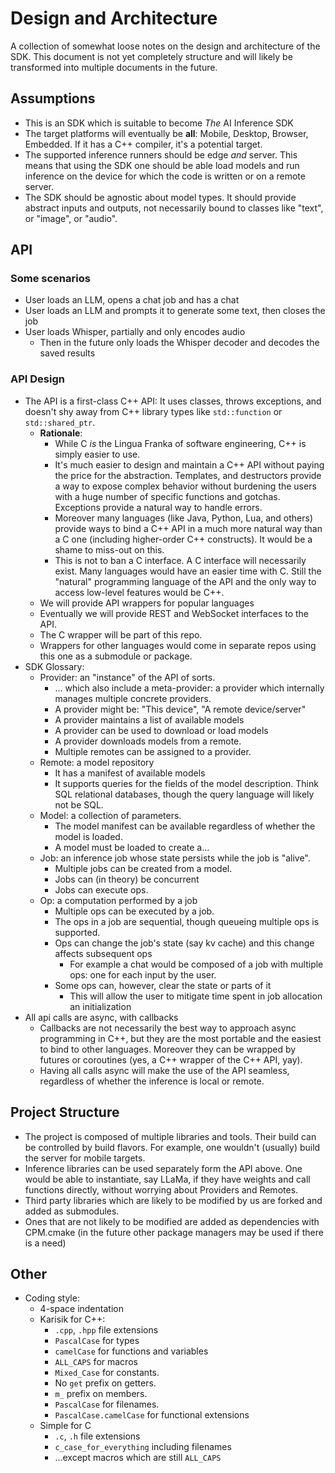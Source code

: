 # Design and Architecture

A collection of somewhat loose notes on the design and architecture of the SDK. This document is not yet completely structure and will likely be transformed into multiple documents in the future.

## Assumptions

* This is an SDK which is suitable to become *The* AI Inference SDK
* The target platforms will eventually be **all**: Mobile, Desktop, Browser, Embedded. If it has a C++ compiler, it's a potential target.
* The supported inference runners should be edge *and* server. This means that using the SDK one should be able load models and run inference on the device for which the code is written or on a remote server.
* The SDK should be agnostic about model types. It should provide abstract inputs and outputs, not necessarily bound to classes like "text", or "image", or "audio".

## API

### Some scenarios

* User loads an LLM, opens a chat job and has a chat
* User loads an LLM and prompts it to generate some text, then closes the job
* User loads Whisper, partially and only encodes audio
    * Then in the future only loads the Whisper decoder and decodes the saved results

### API Design

* The API is a first-class C++ API: It uses classes, throws exceptions, and doesn't shy away from C++ library types like `std::function` or `std::shared_ptr`.
    * **Rationale**: 
      * While C *is* the Lingua Franka of software engineering, C++ is simply easier to use. 
      * It's much easier to design and maintain a C++ API without paying the price for the abstraction. Templates, and destructors provide a way to expose complex behavior without burdening the users with a huge number of specific functions and gotchas. Exceptions provide a natural way to handle errors. 
      * Moreover many languages (like Java, Python, Lua, and others) provide ways to bind a C++ API in a much more natural way than a C one (including higher-order C++ constructs). It would be a shame to miss-out on this. 
      * This is not to ban a C interface. A C interface will necessarily exist. Many languages would have an easier time with C. Still the "natural" programming language of the API and the only way to access low-level features would be C++.
    * We will provide API wrappers for popular languages
    * Eventually we will provide REST and WebSocket interfaces to the API.
    * The C wrapper will be part of this repo.
    * Wrappers for other languages would come in separate repos using this one as a submodule or package.
* SDK Glossary:
    * Provider: an "instance" of the API of sorts.
        * ... which also include a meta-provider: a provider which internally manages multiple concrete providers.
        * A provider might be: "This device", "A remote device/server"
        * A provider maintains a list of available models
        * A provider can be used to download or load models
        * A provider downloads models from a remote.
        * Multiple remotes can be assigned to a provider.
    * Remote: a model repository
        * It has a manifest of available models
        * It supports queries for the fields of the model description. Think SQL relational databases, though the query language will likely not be SQL.
    * Model: a collection of parameters.
        * The model manifest can be available regardless of whether the model is loaded.
        * A model must be loaded to create a...
    * Job: an inference job whose state persists while the job is "alive".
        * Multiple jobs can be created from a model.
        * Jobs can (in theory) be concurrent
        * Jobs can execute ops.
    * Op: a computation performed by a job
        * Multiple ops can be executed by a job.
        * The ops in a job are sequential, though queueing multiple ops is supported.
        * Ops can change the job's state (say kv cache) and this change affects subsequent ops
            * For example a chat would be composed of a job with multiple ops: one for each input by the user.
        * Some ops can, however, clear the state or parts of it
            * This will allow the user to mitigate time spent in job allocation an initialization
* All api calls are async, with callbacks
    * Callbacks are not necessarily the best way to approach async programming in C++, but they are the most portable and the easiest to bind to other languages. Moreover they can be wrapped by futures or coroutines (yes, a C++ wrapper of the C++ API, yay).
    * Having all calls async will make the use of the API seamless, regardless of whether the inference is local or remote.

## Project Structure

* The project is composed of multiple libraries and tools. Their build can be controlled by build flavors. For example, one wouldn't (usually) build the server for mobile targets.
* Inference libraries can be used separately form the API above. One would be able to instantiate, say LLaMa, if they have weights and call functions directly, without worrying about Providers and Remotes.
* Third party libraries which are likely to be modified by us are forked and added as submodules.
* Ones that are not likely to be modified are added as dependencies with CPM.cmake (in the future other package managers may be used if there is a need)

## Other

* Coding style:
    * 4-space indentation
    * Karisik for C++: 
        * `.cpp`, `.hpp` file extensions
        * `PascalCase` for types
        * `camelCase` for functions and variables
        * `ALL_CAPS` for macros
        * `Mixed_Case` for constants. 
        * No `get` prefix on getters. 
        * `m_` prefix on members. 
        * `PascalCase` for filenames. 
        * `PascalCase.camelCase` for functional extensions
    * Simple for C
        * `.c`, `.h` file extensions
        * `c_case_for_everything` including filenames
        * ...except macros which are still `ALL_CAPS`
